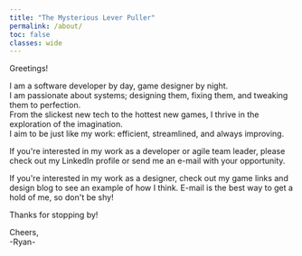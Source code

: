 ```yaml
---
title: "The Mysterious Lever Puller"
permalink: /about/
toc: false
classes: wide
---
```


Greetings!

I am a software developer by day, game designer by night.  
I am passionate about systems; designing them, fixing them, and tweaking them to perfection.  
From the slickest new tech to the hottest new games, I thrive in the exploration of the imagination.  
I aim to be just like my work: efficient, streamlined, and always improving.

If you're interested in my work as a developer or agile team leader, please check out my LinkedIn profile or send me an e-mail with your opportunity. 

If you're interested in my work as a designer, check out my game links and design blog to see an example of how I think. E-mail is the best way to get a hold of me, so don't be shy!

Thanks for stopping by!

Cheers,<br>
-Ryan-
